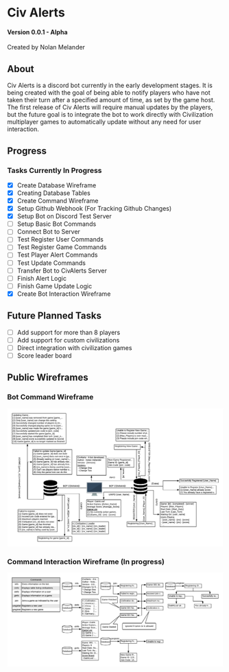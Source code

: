 # Civ Alerts
#### Version 0.0.1 - Alpha
Created by Nolan Melander

## About

Civ Alerts is a discord bot currently in the early development stages. It is being created with the goal of being able 
to notify players who have not taken their turn after a specified amount of time, as set by the game host. The first 
release of Civ Alerts will require manual updates by the players, but the future goal is to integrate the bot to work 
directly with Civilization multiplayer games to automatically update without any need for user interaction.

## Progress
### Tasks Currently In Progress
- [x] Create Database Wireframe
- [x] Creating Database Tables
- [x] Create Command Wireframe 
- [x] Setup Github Webhook (For Tracking Github Changes)
- [x] Setup Bot on Discord Test Server
- [ ] Setup Basic Bot Commands
- [ ] Connect Bot to Server
- [ ] Test Register User Commands
- [ ] Test Register Game Commands
- [ ] Test Player Alert Commands
- [ ] Test Update Commands
- [ ] Transfer Bot to CivAlerts Server
- [ ] Finish Alert Logic
- [ ] Finish Game Update Logic
- [x] Create Bot Interaction Wireframe

## Future Planned Tasks
- [ ] Add support for more than 8 players
- [ ] Add support for custom civilizations
- [ ] Direct integration with civilization games
- [ ] Score leader board

## Public Wireframes
### Bot Command Wireframe
![alt text](Images/CivAlert%20Commands.png "Bot Command Wireframe")

### Command Interaction Wireframe (In progress)

![alt_text](Images/Flow%20Wireframe.png "Bot Command Interaction Wireframe")